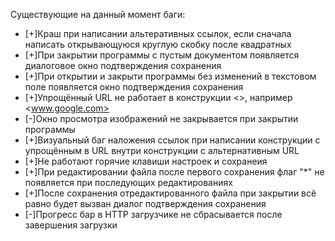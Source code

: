 Существующие на данный момент баги:
- [+]Краш при написании альтеративных ссылок, если сначала написать открывающуюся круглую скобку после квадратных
- [+]При закрытии программы с пустым документом появляется диалоговое окно подтверждения сохранения
- [+]При открытии и закрыти программы без изменений в текстовом поле появляется окно подтверждения сохранения
- [+]Упрощённый URL не работает в конструкции <>, например <www.google.com>
- [-]Окно просмотра изображений не закрывается при закрытии программы
- [+]Визуальный баг наложения ссылок при написании конструкции с упрощённым в URL внутри конструкции с альтернативным URL
- [+]Не работают горячие клавиши настроек и сохранеия
- [+]При редактировании файла после первого сохранения флаг "*" не появляется при последующих редактированиях
- [+]После сохранения отредактированного файла при закрытии всё равно будет вызван диалог подтверждения сохранения
- [-]Прогресс бар в HTTP загрузчике не сбрасывается после завершения загрузки
